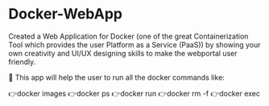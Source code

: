# Docker-WebApp
Created a Web Application for Docker (one of the great Containerization Tool which provides the user Platform as a Service (PaaS)) by showing your own creativity and UI/UX designing skills to make the webportal user friendly.

📌 This app will help the user to run all the docker commands like:
 
 👉docker images
 👉docker ps
 👉docker run
 👉docker rm -f
 👉docker exec
